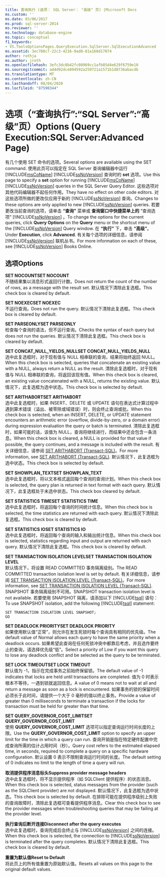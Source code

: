 ```yaml
---
title: 查询执行 (选项： SQL Server： "高级" 页) |Microsoft Docs
ms.custom: ''
ms.date: 03/06/2017
ms.prod: sql-server-2014
ms.reviewer: ''
ms.technology: database-engine
ms.topic: conceptual
f1_keywords:
- VS.ToolsOptionsPages.QueryExecution.SqlServer.SqlExecutionAdvanced
ms.assetid: 3ec788c7-22c3-4216-9ad0-81a168d17074
author: rothja
ms.author: jroth
ms.openlocfilehash: 3efc3dc8b42fc08969cc1afb85d4e629f6759e10
ms.sourcegitcommit: ad4d92dce894592a259721a1571b1d8736abacdb
ms.translationtype: MT
ms.contentlocale: zh-CN
ms.lasthandoff: 08/04/2020
ms.locfileid: "87590344"
---
```

# <a name="options-query-executionsql-serveradvanced-page"></a><span data-ttu-id="6dc9d-102">选项（“查询执行”:“SQL Server”:“高级”页）</span><span class="sxs-lookup"><span data-stu-id="6dc9d-102">Options (Query Execution:SQL Server:Advanced Page)</span></span>
  <span data-ttu-id="6dc9d-103">有几个使用 SET 命令的选项。</span><span class="sxs-lookup"><span data-stu-id="6dc9d-103">Several options are available using the SET command.</span></span> <span data-ttu-id="6dc9d-104">使用此页可以指定在 SQL Server 查询编辑器中运行 [!INCLUDE[msCoName](../includes/msconame-md.md)] [!INCLUDE[ssNoVersion](../includes/ssnoversion-md.md)] 查询时的 **set** 选项。</span><span class="sxs-lookup"><span data-stu-id="6dc9d-104">Use this page to specify a **set** option for running [!INCLUDE[msCoName](../includes/msconame-md.md)] [!INCLUDE[ssNoVersion](../includes/ssnoversion-md.md)] queries in the SQL Server Query Editor.</span></span> <span data-ttu-id="6dc9d-105">这些选项对其他代码编辑器不起任何作用。</span><span class="sxs-lookup"><span data-stu-id="6dc9d-105">They have no effect on other code editors.</span></span> <span data-ttu-id="6dc9d-106">对这些选项所做的更改仅应用于新的 [!INCLUDE[ssNoVersion](../includes/ssnoversion-md.md)] 查询。</span><span class="sxs-lookup"><span data-stu-id="6dc9d-106">Changes to these options are only applied to new [!INCLUDE[ssNoVersion](../includes/ssnoversion-md.md)] queries.</span></span> <span data-ttu-id="6dc9d-107">若要更改当前查询的选项，请单击 **“查询”** 菜单或 **查询窗口中快捷菜单上的** “查询选项” [!INCLUDE[ssNoVersion](../includes/ssnoversion-md.md)] 。</span><span class="sxs-lookup"><span data-stu-id="6dc9d-107">To change the options for the current queries, click **Query Options** on the **Query** menu or the shortcut menu of the [!INCLUDE[ssNoVersion](../includes/ssnoversion-md.md)] Query window.</span></span> <span data-ttu-id="6dc9d-108">在 **“执行”** 下，单击 **“高级”**。</span><span class="sxs-lookup"><span data-stu-id="6dc9d-108">Under **Execution**, click **Advanced**.</span></span> <span data-ttu-id="6dc9d-109">有关每个选项的详细信息，请参阅 [!INCLUDE[ssNoVersion](../includes/ssnoversion-md.md)] 联机丛书。</span><span class="sxs-lookup"><span data-stu-id="6dc9d-109">For more information on each of these, see [!INCLUDE[ssNoVersion](../includes/ssnoversion-md.md)] Books Online.</span></span>  
  
## <a name="options"></a><span data-ttu-id="6dc9d-110">选项</span><span class="sxs-lookup"><span data-stu-id="6dc9d-110">Options</span></span>  
 <span data-ttu-id="6dc9d-111">**SET NOCOUNT**</span><span class="sxs-lookup"><span data-stu-id="6dc9d-111">**SET NOCOUNT**</span></span>  
 <span data-ttu-id="6dc9d-112">不随结果集以消息形式返回行计数。</span><span class="sxs-lookup"><span data-stu-id="6dc9d-112">Does not return the count of the number of rows, as a message with the result set.</span></span> <span data-ttu-id="6dc9d-113">默认情况下清除此复选框。</span><span class="sxs-lookup"><span data-stu-id="6dc9d-113">This check box is cleared by default.</span></span>  
  
 <span data-ttu-id="6dc9d-114">**SET NOEXEC**</span><span class="sxs-lookup"><span data-stu-id="6dc9d-114">**SET NOEXEC**</span></span>  
 <span data-ttu-id="6dc9d-115">不运行查询。</span><span class="sxs-lookup"><span data-stu-id="6dc9d-115">Does not run the query.</span></span> <span data-ttu-id="6dc9d-116">默认情况下清除此复选框。</span><span class="sxs-lookup"><span data-stu-id="6dc9d-116">This check box is cleared by default.</span></span>  
  
 <span data-ttu-id="6dc9d-117">**SET PARSEONLY**</span><span class="sxs-lookup"><span data-stu-id="6dc9d-117">**SET PARSEONLY**</span></span>  
 <span data-ttu-id="6dc9d-118">检查每个查询的语法，但不运行查询。</span><span class="sxs-lookup"><span data-stu-id="6dc9d-118">Checks the syntax of each query but does not run the queries.</span></span> <span data-ttu-id="6dc9d-119">默认情况下清除此复选框。</span><span class="sxs-lookup"><span data-stu-id="6dc9d-119">This check box is cleared by default.</span></span>  
  
 <span data-ttu-id="6dc9d-120">**SET CONCAT_NULL_YIELDS_NULL**</span><span class="sxs-lookup"><span data-stu-id="6dc9d-120">**SET CONCAT_NULL_YIELDS_NULL**</span></span>  
 <span data-ttu-id="6dc9d-121">选中此复选框时，对于现有值与 NULL 相串联的查询，结果将始终返回 NULL。</span><span class="sxs-lookup"><span data-stu-id="6dc9d-121">When this check box is selected, queries that concatenate an existing value with a NULL, always return a NULL as the result.</span></span> <span data-ttu-id="6dc9d-122">清除此复选框时，对于现有值与 NULL 相串联的查询，将返回该现有值。</span><span class="sxs-lookup"><span data-stu-id="6dc9d-122">When this check box is cleared, an existing value concatenated with a NULL, returns the existing value.</span></span> <span data-ttu-id="6dc9d-123">默认情况下，此复选框为选中状态。</span><span class="sxs-lookup"><span data-stu-id="6dc9d-123">This check box is selected by default.</span></span>  
  
 <span data-ttu-id="6dc9d-124">**SET ARITHABORT**</span><span class="sxs-lookup"><span data-stu-id="6dc9d-124">**SET ARITHABORT**</span></span>  
 <span data-ttu-id="6dc9d-125">选中此复选框时，如果 INSERT、DELETE 或 UPDATE 语句在表达式计算过程中遇到算术错误（溢出、被零除或域错误）时，则会终止查询或批。</span><span class="sxs-lookup"><span data-stu-id="6dc9d-125">When this check box is selected, when an INSERT, DELETE, or UPDATE statement encounters an arithmetic error (overflow, divide-by-zero, or a domain error) during expression evaluation the query or batch is terminated.</span></span> <span data-ttu-id="6dc9d-126">清除此复选框时，如果可能的话，该值为 NULL，查询将继续进行，而结果中还会包含一条消息。</span><span class="sxs-lookup"><span data-stu-id="6dc9d-126">When this check box is cleared, a NULL is provided for that value if possible, the query continues, and a message is included with the result.</span></span> <span data-ttu-id="6dc9d-127">有关详细信息，请参阅 [SET ARITHABORT (Transact-SQL)](/sql/t-sql/statements/set-arithabort-transact-sql)。</span><span class="sxs-lookup"><span data-stu-id="6dc9d-127">For more information, see [SET ARITHABORT &#40;Transact-SQL&#41;](/sql/t-sql/statements/set-arithabort-transact-sql).</span></span> <span data-ttu-id="6dc9d-128">默认情况下，此复选框为选中状态。</span><span class="sxs-lookup"><span data-stu-id="6dc9d-128">This check box is selected by default.</span></span>  
  
 <span data-ttu-id="6dc9d-129">**SET SHOWPLAN_TEXT**</span><span class="sxs-lookup"><span data-stu-id="6dc9d-129">**SET SHOWPLAN_TEXT**</span></span>  
 <span data-ttu-id="6dc9d-130">选中此复选框时，将以文本格式返回每个查询的查询计划。</span><span class="sxs-lookup"><span data-stu-id="6dc9d-130">When this check box is selected, the query plan is returned in text format with each query.</span></span> <span data-ttu-id="6dc9d-131">默认情况下，此复选框处于未选中状态。</span><span class="sxs-lookup"><span data-stu-id="6dc9d-131">This check box cleared by default.</span></span>  
  
 <span data-ttu-id="6dc9d-132">**SET STATISTICS TIME**</span><span class="sxs-lookup"><span data-stu-id="6dc9d-132">**SET STATISTICS TIME**</span></span>  
 <span data-ttu-id="6dc9d-133">选中此复选框时，将返回每个查询的时间统计信息。</span><span class="sxs-lookup"><span data-stu-id="6dc9d-133">When this check box is selected, the time statistics are returned with each query.</span></span> <span data-ttu-id="6dc9d-134">默认情况下清除此复选框。</span><span class="sxs-lookup"><span data-stu-id="6dc9d-134">This check box is cleared by default.</span></span>  
  
 <span data-ttu-id="6dc9d-135">**SET STATISTICS IO**</span><span class="sxs-lookup"><span data-stu-id="6dc9d-135">**SET STATISTICS IO**</span></span>  
 <span data-ttu-id="6dc9d-136">选中此复选框时，将返回每个查询的输入和输出统计信息。</span><span class="sxs-lookup"><span data-stu-id="6dc9d-136">When this check box is selected, statistics regarding input and output are returned with each query.</span></span> <span data-ttu-id="6dc9d-137">默认情况下清除此复选框。</span><span class="sxs-lookup"><span data-stu-id="6dc9d-137">This check box is cleared by default.</span></span>  
  
 <span data-ttu-id="6dc9d-138">**SET TRANSACTION ISOLATION LEVEL**</span><span class="sxs-lookup"><span data-stu-id="6dc9d-138">**SET TRANSACTION ISOLATION LEVEL**</span></span>  
 <span data-ttu-id="6dc9d-139">默认情况下，将设置 READ COMMITTED 事务隔离级别。</span><span class="sxs-lookup"><span data-stu-id="6dc9d-139">The READ COMMITTED transaction isolation level is set by default.</span></span> <span data-ttu-id="6dc9d-140">有关详细信息，请参阅 [SET TRANSACTION ISOLATION LEVEL (Transact-SQL)](/sql/t-sql/statements/set-transaction-isolation-level-transact-sql)。</span><span class="sxs-lookup"><span data-stu-id="6dc9d-140">For more information, see [SET TRANSACTION ISOLATION LEVEL &#40;Transact-SQL&#41;](/sql/t-sql/statements/set-transaction-isolation-level-transact-sql).</span></span> <span data-ttu-id="6dc9d-141">SNAPSHOT 事务隔离级别不可用。</span><span class="sxs-lookup"><span data-stu-id="6dc9d-141">SNAPSHOT transaction isolation level is not available.</span></span> <span data-ttu-id="6dc9d-142">若要使用 SNAPSHOT 隔离，请添加以下 [!INCLUDE[tsql](../includes/tsql-md.md)] 语句：</span><span class="sxs-lookup"><span data-stu-id="6dc9d-142">To use SNAPSHOT isolation, add the following [!INCLUDE[tsql](../includes/tsql-md.md)] statement:</span></span>  
  
```  
SET TRANSACTION ISOLATION LEVEL SNAPSHOT;  
GO  
```  
  
 <span data-ttu-id="6dc9d-143">**SET DEADLOCK PRIORITY**</span><span class="sxs-lookup"><span data-stu-id="6dc9d-143">**SET DEADLOCK PRIORITY**</span></span>  
 <span data-ttu-id="6dc9d-144">如果使用默认值“正常”，则允许在发生死锁时每个查询具有相同的优先级。</span><span class="sxs-lookup"><span data-stu-id="6dc9d-144">The default value of Normal allows each query to have the same priority when a deadlock occurs.</span></span> <span data-ttu-id="6dc9d-145">如果希望此查询在任何死锁冲突中都靠后考虑，并且选作要终止的查询，请选择优先级“低”。</span><span class="sxs-lookup"><span data-stu-id="6dc9d-145">Select a priority of Low if you want this query to lose any deadlock conflict and be selected as the query to be terminated.</span></span>  
  
 <span data-ttu-id="6dc9d-146">**SET LOCK TIMEOUT**</span><span class="sxs-lookup"><span data-stu-id="6dc9d-146">**SET LOCK TIMEOUT**</span></span>  
 <span data-ttu-id="6dc9d-147">默认值为 -1，指示在完成事务之前始终保留锁。</span><span class="sxs-lookup"><span data-stu-id="6dc9d-147">The default value of -1 indicates that locks are held until transactions are completed.</span></span> <span data-ttu-id="6dc9d-148">值为 0 时表示根本不等待，一遇到锁就返回信息。</span><span class="sxs-lookup"><span data-stu-id="6dc9d-148">A value of 0 means not to wait at all and return a message as soon as a lock is encountered.</span></span> <span data-ttu-id="6dc9d-149">如果事务的锁的保留时间必须长于此时间，请提供一个大于 0 毫秒的值以终止事务。</span><span class="sxs-lookup"><span data-stu-id="6dc9d-149">Provide a value of greater than 0 milliseconds to terminate a transaction if the locks for transaction must be held for greater than that time.</span></span>  
  
 <span data-ttu-id="6dc9d-150">**SET QUERY_GOVERNOR_COST_LIMIT**</span><span class="sxs-lookup"><span data-stu-id="6dc9d-150">**SET QUERY_GOVERNOR_COST_LIMIT**</span></span>  
 <span data-ttu-id="6dc9d-151">使用 **QUERY_GOVERNOR_COST_LIMIT** 选项可以指定查询运行时间长度的上限。</span><span class="sxs-lookup"><span data-stu-id="6dc9d-151">Use the **QUERY_GOVERNOR_COST_LIMIT** option to specify an upper limit for the time in which a query can run.</span></span> <span data-ttu-id="6dc9d-152">查询开销是指在特定硬件配置中完成查询所需的估计占用时间（秒）。</span><span class="sxs-lookup"><span data-stu-id="6dc9d-152">Query cost refers to the estimated elapsed time, in seconds, required to complete a query on a specific hardware configuration.</span></span> <span data-ttu-id="6dc9d-153">默认设置 0 表示不限制查询运行时间的长度。</span><span class="sxs-lookup"><span data-stu-id="6dc9d-153">The default setting of 0 indicates no limit to the length of time a query will run.</span></span>  
  
 <span data-ttu-id="6dc9d-154">**取消提供程序消息标头**</span><span class="sxs-lookup"><span data-stu-id="6dc9d-154">**Suppress provider message headers**</span></span>  
 <span data-ttu-id="6dc9d-155">选中此复选框时，将不显示提供程序（如 SQLClient 提供程序）的状态消息。</span><span class="sxs-lookup"><span data-stu-id="6dc9d-155">When this check box is selected, status messages from the provider (such as the SQLClient provider) are not displayed.</span></span> <span data-ttu-id="6dc9d-156">默认情况下，此复选框为选中状态。</span><span class="sxs-lookup"><span data-stu-id="6dc9d-156">This check box is selected by default.</span></span> <span data-ttu-id="6dc9d-157">在排除可能在提供程序级别上失败的查询故障时，清除此复选框可查看提供程序消息。</span><span class="sxs-lookup"><span data-stu-id="6dc9d-157">Clear this check box to see the provider messages when troubleshooting queries that may be failing at the provider level.</span></span>  
  
 <span data-ttu-id="6dc9d-158">**执行查询后断开连接**</span><span class="sxs-lookup"><span data-stu-id="6dc9d-158">**Disconnect after the query executes**</span></span>  
 <span data-ttu-id="6dc9d-159">选中此复选框时，查询完成后会终止与 [!INCLUDE[ssNoVersion](../includes/ssnoversion-md.md)] 之间的连接。</span><span class="sxs-lookup"><span data-stu-id="6dc9d-159">When this check box is selected, the connection to [!INCLUDE[ssNoVersion](../includes/ssnoversion-md.md)] is terminated after the query completes.</span></span> <span data-ttu-id="6dc9d-160">默认情况下清除此复选框。</span><span class="sxs-lookup"><span data-stu-id="6dc9d-160">This check box is cleared by default.</span></span>  
  
 <span data-ttu-id="6dc9d-161">**重置为默认值**</span><span class="sxs-lookup"><span data-stu-id="6dc9d-161">**Reset to Default**</span></span>  
 <span data-ttu-id="6dc9d-162">将此页上的所有值重置为原始默认值。</span><span class="sxs-lookup"><span data-stu-id="6dc9d-162">Resets all values on this page to the original default values.</span></span>  
  
  
